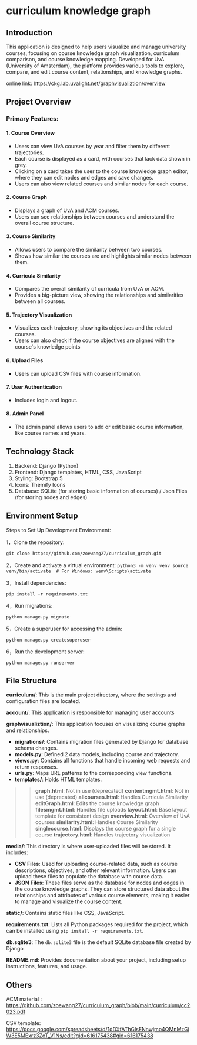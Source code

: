 # curriculum knowledge graph


## Introduction

This application is designed to help users visualize and manage university courses, focusing on course knowledge graph visualization, curriculum comparison, and course knowledge mapping. Developed for UvA (University of Amsterdam), the platform provides various tools to explore, compare, and edit course content, relationships, and knowledge graphs.

online link: https://ckg.lab.uvalight.net/graphvisualiztion/overview

## Project Overview

### Primary Features:

#### 1. **Course Overview**

- Users can view UvA courses by year and filter them by different trajectories.
- Each course is displayed as a card, with courses that lack data shown in grey.
- Clicking on a card takes the user to the course knowledge graph editor, where they can edit nodes and edges and save changes.
- Users can also view related courses and similar nodes for each course.

#### 2. **Course Graph**

- Displays a graph of UvA and ACM courses.
- Users can see relationships between courses and understand the overall course structure.

#### 3. **Course Similarity**

- Allows users to compare the similarity between two courses.
- Shows how similar the courses are and highlights similar nodes between them.

#### 4. **Curricula Similarity**

- Compares the overall similarity of curricula from UvA or ACM.
- Provides a big-picture view, showing the relationships and similarities between all courses.

#### 5. **Trajectory Visualization**

- Visualizes each trajectory, showing its objectives and the related courses.
- Users can also check if the course objectives are aligned with the course's knowledge points

#### 6. **Upload Files**

- Users can upload CSV files with course information.

#### 7. **User Authentication**

- Includes login and logout.

#### 8. **Admin Panel**

- The admin panel allows users to add or edit basic course information, like course names and years.



## Technology Stack

1. Backend: Django (Python)
2. Frontend: Django templates, HTML, CSS, JavaScript
3. Styling: Bootstrap 5
4. Icons: Themify Icons
5. Database: SQLite (for storing basic information of courses) / Json Files (for storing nodes and edges)



## Environment Setup

Steps to Set Up Development Environment:

1，Clone the repository:

`git clone https://github.com/zoewang27/curriculum_graph.git`

2，Create and activate a virtual environment:
`python3 -m venv venv
source venv/bin/activate  # For Windows: venv\Scripts\activate`

3，Install dependencies:

`pip install -r requirements.txt`

4，Run migrations:

`python manage.py migrate`

5，Create a superuser for accessing the admin:

`python manage.py createsuperuser`

6，Run the development server:

`python manage.py runserver`



## File Structure

**curriculum/**: This is the main project directory, where the settings and configuration files are located.

**account**/: This application is responsible for managing user accounts

**graphvisualiztion/**: This application focuses on visualizing course graphs and relationships.

- **migrations/**: Contains migration files generated by Django for database schema changes.
- **models.py**: Defined 2 data models, including course and trajectory.
- **views.py**: Contains all functions that handle incoming web requests and return responses.
- **urls.py**: Maps URL patterns to the corresponding view functions.
- **templates/**: Holds HTML templates.

> > **graph.html**:  Not in use (deprecated)
> > **contentmgmt.html**:  Not in use (deprecated)
> > **allcourses.html**:  Handles Curricula Similarity
> > **editGraph.html**:  Edits the course knowledge graph
> > **filesmgmt.html**:  Handles file uploads
> > **layout.html**:  Base layout template for consistent design
> > **overview.html**:  Overview of UvA courses
> > **similarity.html**:  Handles Course Similarity
> > **singlecourse.html**:  Displays the course graph for a single course
> > **trajectory.html**:  Handles trajectory visualization

**media/**: This directory is where user-uploaded files will be stored. It includes:

- **CSV Files**: Used for uploading course-related data, such as course descriptions, objectives, and other relevant information. Users can upload these files to populate the database with course data.
- **JSON Files**: These files serve as the database for nodes and edges in the course knowledge graphs. They can store structured data about the relationships and attributes of various course elements, making it easier to manage and visualize the course content.

**static/**: Contains static files like CSS, JavaScript.

**requirements.txt**: Lists all Python packages required for the project, which can be installed using `pip install -r requirements.txt`.

**db.sqlite3**: The `db.sqlite3` file is the default SQLite database file created by Django

**README.md**: Provides documentation about your project, including setup instructions, features, and usage.



## Others

ACM material : https://github.com/zoewang27/curriculum_graph/blob/main/curriculum/cc2023.pdf



CSV template: https://docs.google.com/spreadsheets/d/1dDXfAThGlsENnwjmo4QMnMzGiW3E5MExrz3ZoT_V1Ns/edit?gid=616175438#gid=616175438




